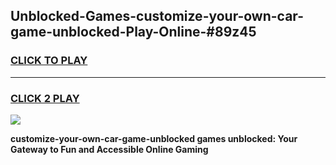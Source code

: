 
## Unblocked-Games-customize-your-own-car-game-unblocked-Play-Online-#89z45
<h3>
<a href="https://premium.freeplayer.one?title=customize-your-own-car-game-unblocked&ref=27F">CLICK TO PLAY</a></h3>
<hr>

<h3>
<a href="https://premium.freeplayer.one?title=customize-your-own-car-game-unblocked&ref=27F">CLICK 2 PLAY</a>
  
</h3>

<a href="https://premium.freeplayer.one?title=customize-your-own-car-game-unblocked&ref=27F"><img src="https://clearcache.store/games.png"></a>


**customize-your-own-car-game-unblocked games unblocked: Your Gateway to Fun and Accessible Online Gaming**
